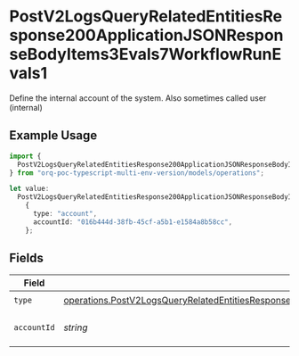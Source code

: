 # PostV2LogsQueryRelatedEntitiesResponse200ApplicationJSONResponseBodyItems3Evals7WorkflowRunEvals1

Define the internal account of the system. Also sometimes called user (internal)

## Example Usage

```typescript
import {
  PostV2LogsQueryRelatedEntitiesResponse200ApplicationJSONResponseBodyItems3Evals7WorkflowRunEvals1,
} from "orq-poc-typescript-multi-env-version/models/operations";

let value:
  PostV2LogsQueryRelatedEntitiesResponse200ApplicationJSONResponseBodyItems3Evals7WorkflowRunEvals1 =
    {
      type: "account",
      accountId: "016b444d-38fb-45cf-a5b1-e1584a8b58cc",
    };
```

## Fields

| Field                                                                                                                                                                                                                                                | Type                                                                                                                                                                                                                                                 | Required                                                                                                                                                                                                                                             | Description                                                                                                                                                                                                                                          |
| ---------------------------------------------------------------------------------------------------------------------------------------------------------------------------------------------------------------------------------------------------- | ---------------------------------------------------------------------------------------------------------------------------------------------------------------------------------------------------------------------------------------------------- | ---------------------------------------------------------------------------------------------------------------------------------------------------------------------------------------------------------------------------------------------------- | ---------------------------------------------------------------------------------------------------------------------------------------------------------------------------------------------------------------------------------------------------- |
| `type`                                                                                                                                                                                                                                               | [operations.PostV2LogsQueryRelatedEntitiesResponse200ApplicationJSONResponseBodyItems3Evals7WorkflowRunEvals2Type](../../models/operations/postv2logsqueryrelatedentitiesresponse200applicationjsonresponsebodyitems3evals7workflowrunevals2type.md) | :heavy_check_mark:                                                                                                                                                                                                                                   | N/A                                                                                                                                                                                                                                                  |
| `accountId`                                                                                                                                                                                                                                          | *string*                                                                                                                                                                                                                                             | :heavy_check_mark:                                                                                                                                                                                                                                   | The id of the resource                                                                                                                                                                                                                               |
